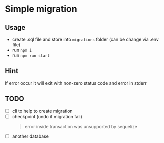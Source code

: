 # Simple migration

## Usage

+ create .sql file and store into `migrations` folder (can be change via .env file)
+ run `npm i`
+ run `npm run start`

## Hint

If error occur it will exit with non-zero status code and error in stderr

## TODO

- [ ] cli to help to create migration
- [ ] checkpoint (undo if migration fail)
  > error inside transaction was unsupported by sequelize
- [ ] another database
